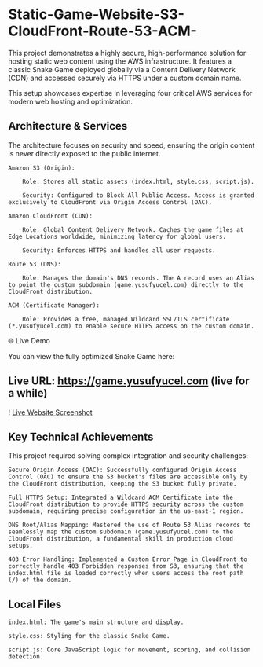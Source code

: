 # Static-Game-Website-S3-CloudFront-Route-53-ACM-
This project demonstrates a highly secure, high-performance solution for hosting static web content using the AWS infrastructure. It features a classic Snake Game deployed globally via a Content Delivery Network (CDN) and accessed securely via HTTPS under a custom domain name.

This setup showcases expertise in leveraging four critical AWS services for modern web hosting and optimization.

## Architecture & Services

The architecture focuses on security and speed, ensuring the origin content is never directly exposed to the public internet.

    Amazon S3 (Origin):

        Role: Stores all static assets (index.html, style.css, script.js).

        Security: Configured to Block All Public Access. Access is granted exclusively to CloudFront via Origin Access Control (OAC).

    Amazon CloudFront (CDN):

        Role: Global Content Delivery Network. Caches the game files at Edge Locations worldwide, minimizing latency for global users.

        Security: Enforces HTTPS and handles all user requests.

    Route 53 (DNS):

        Role: Manages the domain's DNS records. The A record uses an Alias to point the custom subdomain (game.yusufyucel.com) directly to the CloudFront distribution.

    ACM (Certificate Manager):

        Role: Provides a free, managed Wildcard SSL/TLS certificate (*.yusufyucel.com) to enable secure HTTPS access on the custom domain.

🌐 Live Demo

You can view the fully optimized Snake Game here:

## Live URL: https://game.yusufyucel.com (live for a while)

! [Live Website Screenshot](game-web/game.png)

## Key Technical Achievements

This project required solving complex integration and security challenges:

    Secure Origin Access (OAC): Successfully configured Origin Access Control (OAC) to ensure the S3 bucket's files are accessible only by the CloudFront distribution, keeping the S3 bucket fully private.

    Full HTTPS Setup: Integrated a Wildcard ACM Certificate into the CloudFront distribution to provide HTTPS security across the custom subdomain, requiring precise configuration in the us-east-1 region.

    DNS Root/Alias Mapping: Mastered the use of Route 53 Alias records to seamlessly map the custom subdomain (game.yusufyucel.com) to the CloudFront distribution, a fundamental skill in production cloud setups.

    403 Error Handling: Implemented a Custom Error Page in CloudFront to correctly handle 403 Forbidden responses from S3, ensuring that the index.html file is loaded correctly when users access the root path (/) of the domain.

## Local Files

    index.html: The game's main structure and display.

    style.css: Styling for the classic Snake Game.

    script.js: Core JavaScript logic for movement, scoring, and collision detection.
